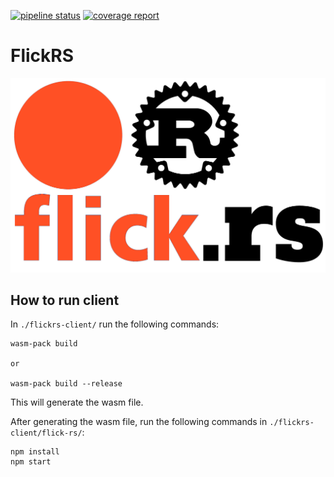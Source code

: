[![pipeline status](https://gitlab.com/etrovub/smartnets/flickrs/badges/master/pipeline.svg)](https://gitlab.com/etrovub/smartnets/flickrs/-/commits/master)
[![coverage report](https://gitlab.com/etrovub/smartnets/flickrs/badges/master/coverage.svg)](https://gitlab.com/etrovub/smartnets/flickrs/-/commits/master)

# FlickRS
![FlickRS logo](./flick-rs.png)
## How to run client

In `./flickrs-client/` run the following commands:
```
wasm-pack build

or 

wasm-pack build --release
```

This will generate the wasm file.

After generating the wasm file, run the following commands in `./flickrs-client/flick-rs/`:
```
npm install
npm start
```
